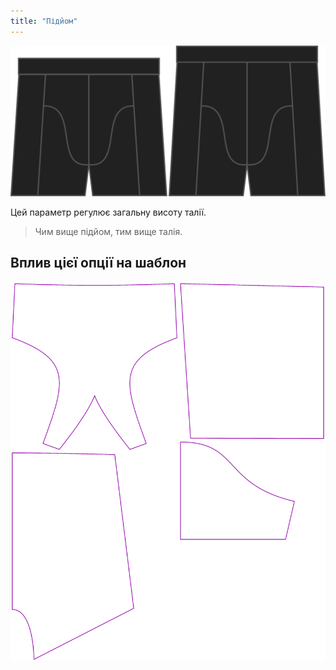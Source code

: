 ```yaml
---
title: "Підйом"
---
```


![Варіант зростання на Брюса](./rise.svg)

Цей параметр регулює загальну висоту талії.

> Чим вище підйом, тим вище талія.

## Вплив цієї опції на шаблон

![На цьому зображенні показано вплив цієї опції шляхом накладання декількох варіантів, які мають різне значення для цієї опції](bruce_rise_sample.svg "Вплив цієї опції на шаблон")
